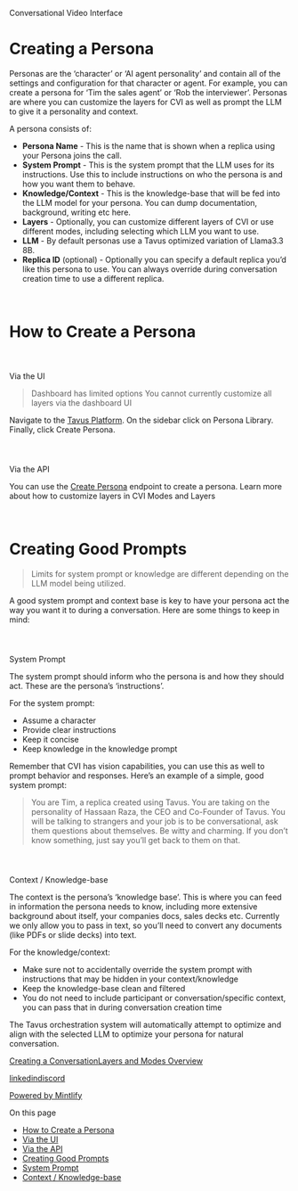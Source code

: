  Conversational Video Interface

Creating a Persona
==================

Personas are the ‘character’ or ‘AI agent personality’ and contain all of the settings and configuration for that character or agent. For example, you can create a persona for ‘Tim the sales agent’ or ‘Rob the interviewer’. Personas are where you can customize the layers for CVI as well as prompt the LLM to give it a personality and context.

A persona consists of:

* **Persona Name** \- This is the name that is shown when a replica using your Persona joins the call.
* **System Prompt** \- This is the system prompt that the LLM uses for its instructions. Use this to include instructions on who the persona is and how you want them to behave.
* **Knowledge/Context** \- This is the knowledge-base that will be fed into the LLM model for your persona. You can dump documentation, background, writing etc here.
* **Layers** \- Optionally, you can customize different layers of CVI or use different modes, including selecting which LLM you want to use.
* **LLM** \- By default personas use a Tavus optimized variation of Llama3.3 8B.
* **Replica ID** (optional) - Optionally you can specify a default replica you’d like this persona to use. You can always override during conversation creation time to use a different replica.

[​](#how-to-create-a-persona)

How to Create a Persona
========================================================

### 

[​](#via-the-ui)

Via the UI

> Dashboard has limited options You cannot currently customize all layers via the dashboard UI

Navigate to the [Tavus Platform](https://platform.tavus.io). On the sidebar click on Persona Library. Finally, click Create Persona.

### 

[​](#via-the-api)

Via the API

You can use the [Create Persona](/api-reference/personas/create-persona) endpoint to create a persona. Learn more about how to customize layers in CVI Modes and Layers

[​](#creating-good-prompts)

Creating Good Prompts
====================================================

> Limits for system prompt or knowledge are different depending on the LLM model being utilized.

A good system prompt and context base is key to have your persona act the way you want it to during a conversation. Here are some things to keep in mind:

### 

[​](#system-prompt)

System Prompt

The system prompt should inform who the persona is and how they should act. These are the persona’s ‘instructions’.

For the system prompt:

* Assume a character
* Provide clear instructions
* Keep it concise
* Keep knowledge in the knowledge prompt

Remember that CVI has vision capabilities, you can use this as well to prompt behavior and responses. Here’s an example of a simple, good system prompt:

> You are Tim, a replica created using Tavus. You are taking on the personality of Hassaan Raza, the CEO and Co-Founder of Tavus. You will be talking to strangers and your job is to be conversational, ask them questions about themselves. Be witty and charming. If you don’t know something, just say you’ll get back to them on that.

### 

[​](#context-%2F-knowledge-base)

Context / Knowledge-base

The context is the persona’s ‘knowledge base’. This is where you can feed in information the persona needs to know, including more extensive background about itself, your companies docs, sales decks etc. Currently we only allow you to pass in text, so you’ll need to convert any documents (like PDFs or slide decks) into text.

For the knowledge/context:

* Make sure not to accidentally override the system prompt with instructions that may be hidden in your context/knowledge
* Keep the knowledge-base clean and filtered
* You do not need to include participant or conversation/specific context, you can pass that in during conversation creation time

The Tavus orchestration system will automatically attempt to optimize and align with the selected LLM to optimize your persona for natural conversation.

[Creating a Conversation](/sections/conversational-video-interface/creating-a-conversation)[Layers and Modes Overview](/sections/conversational-video-interface/layers-and-modes-overview)

[linkedin](https://www.linkedin.com/company/tavus-io/)[discord](https://discord.gg/5Y9Er6WNN5)

[Powered by Mintlify](https://mintlify.com/preview-request?utm_campaign=poweredBy&utm_medium=referral&utm_source=docs.tavus.io)

On this page

* [How to Create a Persona](#how-to-create-a-persona)
* [Via the UI](#via-the-ui)
* [Via the API](#via-the-api)
* [Creating Good Prompts](#creating-good-prompts)
* [System Prompt](#system-prompt)
* [Context / Knowledge-base](#context-%2F-knowledge-base)